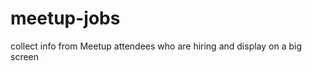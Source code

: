 meetup-jobs
===========

collect info from Meetup attendees who are hiring and display on a big screen